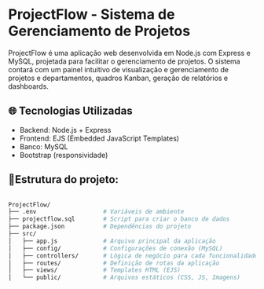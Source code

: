 # ProjectFlow - Sistema de Gerenciamento de Projetos

ProjectFlow é uma aplicação web desenvolvida em Node.js com Express e MySQL, projetada para facilitar o gerenciamento de projetos. O sistema contará com um painel intuitivo de visualização e gerenciamento de projetos e departamentos, quadros Kanban, geração de relatórios e dashboards.

## 🌐 Tecnologias Utilizadas

- Backend: Node.js + Express
- Frontend: EJS (Embedded JavaScript Templates)
- Banco: MySQL
- Bootstrap (responsividade)
  
## 📂Estrutura do projeto:
```bash

ProjectFlow/
├── .env                   # Variáveis de ambiente
├── projectflow.sql        # Script para criar o banco de dados
├── package.json           # Dependências do projeto
├── src/
│   ├── app.js             # Arquivo principal da aplicação
│   ├── config/            # Configurações de conexão (MySQL)
│   ├── controllers/       # Lógica de negócio para cada funcionalidade
│   ├── routes/            # Definição de rotas da aplicação
│   ├── views/             # Templates HTML (EJS)
│   └── public/            # Arquivos estáticos (CSS, JS, Imagens)
